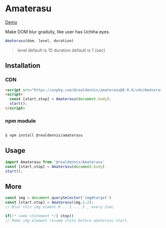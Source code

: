 # Amaterasu

[Demo](https://codepen.io/realdennis/pen/wNmPPB)

Make DOM blur gradully, like user has Uchiha eyes.

```javascript
Amaterasu(dom, level, duration)
```
> level default is 10
> duration default is 1 (sec)

## Installation

### CDN
```html
<script src="https://unpkg.com/@realdennis/amaterasu@0.0.6/cdn/Amaterasu.js"></script>
<script>
  const [start,stop] = Amaterasu(document.body);
  start();
</script>
```

### npm module
```sh

$ npm install @realdennis/amaterasu 

```

## Usage

```javascript
import Amaterasu from '@realdennis/Amaterasu'
const [start,stop] = Amaterasu(document.body)
start();
```

## More

```javascript
const img = document.querySelector('img#target')
const [start,stop] = Amaterasu(img,5,2);
// Blur this img elment 0 .. 1 ....5 , every 2sec

if(/* some statement */) stop()
// Make img element resume style before amaterasu start.

```
